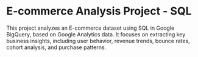 # E-commerce Analysis Project - SQL
This project analyzes an E-commerce dataset using SQL in Google BigQuery, based on Google Analytics data. It focuses on extracting key business insights, including user behavior, revenue trends, bounce rates, cohort analysis, and purchase patterns.

